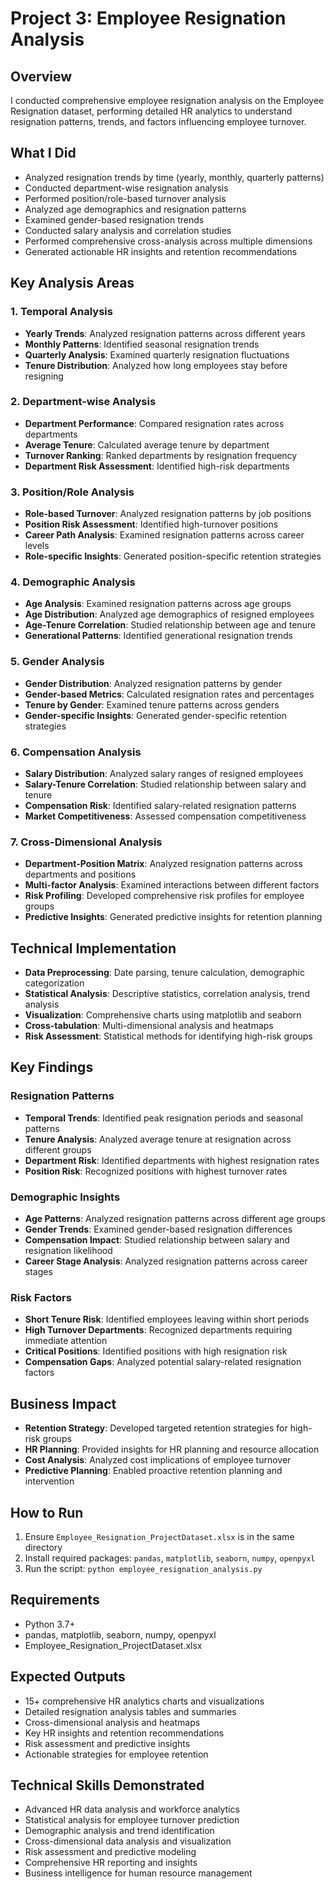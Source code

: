 # Project 3: Employee Resignation Analysis

## Overview

I conducted comprehensive employee resignation analysis on the Employee Resignation dataset, performing detailed HR analytics to understand resignation patterns, trends, and factors influencing employee turnover.

## What I Did

- Analyzed resignation trends by time (yearly, monthly, quarterly patterns)
- Conducted department-wise resignation analysis
- Performed position/role-based turnover analysis
- Analyzed age demographics and resignation patterns
- Examined gender-based resignation trends
- Conducted salary analysis and correlation studies
- Performed comprehensive cross-analysis across multiple dimensions
- Generated actionable HR insights and retention recommendations

## Key Analysis Areas

### 1. Temporal Analysis

- **Yearly Trends**: Analyzed resignation patterns across different years
- **Monthly Patterns**: Identified seasonal resignation trends
- **Quarterly Analysis**: Examined quarterly resignation fluctuations
- **Tenure Distribution**: Analyzed how long employees stay before resigning

### 2. Department-wise Analysis

- **Department Performance**: Compared resignation rates across departments
- **Average Tenure**: Calculated average tenure by department
- **Turnover Ranking**: Ranked departments by resignation frequency
- **Department Risk Assessment**: Identified high-risk departments

### 3. Position/Role Analysis

- **Role-based Turnover**: Analyzed resignation patterns by job positions
- **Position Risk Assessment**: Identified high-turnover positions
- **Career Path Analysis**: Examined resignation patterns across career levels
- **Role-specific Insights**: Generated position-specific retention strategies

### 4. Demographic Analysis

- **Age Analysis**: Examined resignation patterns across age groups
- **Age Distribution**: Analyzed age demographics of resigned employees
- **Age-Tenure Correlation**: Studied relationship between age and tenure
- **Generational Patterns**: Identified generational resignation trends

### 5. Gender Analysis

- **Gender Distribution**: Analyzed resignation patterns by gender
- **Gender-based Metrics**: Calculated resignation rates and percentages
- **Tenure by Gender**: Examined tenure patterns across genders
- **Gender-specific Insights**: Generated gender-specific retention strategies

### 6. Compensation Analysis

- **Salary Distribution**: Analyzed salary ranges of resigned employees
- **Salary-Tenure Correlation**: Studied relationship between salary and tenure
- **Compensation Risk**: Identified salary-related resignation patterns
- **Market Competitiveness**: Assessed compensation competitiveness

### 7. Cross-Dimensional Analysis

- **Department-Position Matrix**: Analyzed resignation patterns across departments and positions
- **Multi-factor Analysis**: Examined interactions between different factors
- **Risk Profiling**: Developed comprehensive risk profiles for employee groups
- **Predictive Insights**: Generated predictive insights for retention planning

## Technical Implementation

- **Data Preprocessing**: Date parsing, tenure calculation, demographic categorization
- **Statistical Analysis**: Descriptive statistics, correlation analysis, trend analysis
- **Visualization**: Comprehensive charts using matplotlib and seaborn
- **Cross-tabulation**: Multi-dimensional analysis and heatmaps
- **Risk Assessment**: Statistical methods for identifying high-risk groups

## Key Findings

### Resignation Patterns

- **Temporal Trends**: Identified peak resignation periods and seasonal patterns
- **Tenure Analysis**: Analyzed average tenure at resignation across different groups
- **Department Risk**: Identified departments with highest resignation rates
- **Position Risk**: Recognized positions with highest turnover rates

### Demographic Insights

- **Age Patterns**: Analyzed resignation patterns across different age groups
- **Gender Trends**: Examined gender-based resignation differences
- **Compensation Impact**: Studied relationship between salary and resignation likelihood
- **Career Stage Analysis**: Analyzed resignation patterns across career stages

### Risk Factors

- **Short Tenure Risk**: Identified employees leaving within short periods
- **High Turnover Departments**: Recognized departments requiring immediate attention
- **Critical Positions**: Identified positions with high resignation risk
- **Compensation Gaps**: Analyzed potential salary-related resignation factors

## Business Impact

- **Retention Strategy**: Developed targeted retention strategies for high-risk groups
- **HR Planning**: Provided insights for HR planning and resource allocation
- **Cost Analysis**: Analyzed cost implications of employee turnover
- **Predictive Planning**: Enabled proactive retention planning and intervention

## How to Run

1. Ensure `Employee_Resignation_ProjectDataset.xlsx` is in the same directory
2. Install required packages: `pandas`, `matplotlib`, `seaborn`, `numpy`, `openpyxl`
3. Run the script: `python employee_resignation_analysis.py`

## Requirements

- Python 3.7+
- pandas, matplotlib, seaborn, numpy, openpyxl
- Employee_Resignation_ProjectDataset.xlsx

## Expected Outputs

- 15+ comprehensive HR analytics charts and visualizations
- Detailed resignation analysis tables and summaries
- Cross-dimensional analysis and heatmaps
- Key HR insights and retention recommendations
- Risk assessment and predictive insights
- Actionable strategies for employee retention

## Technical Skills Demonstrated

- Advanced HR data analysis and workforce analytics
- Statistical analysis for employee turnover prediction
- Demographic analysis and trend identification
- Cross-dimensional data analysis and visualization
- Risk assessment and predictive modeling
- Comprehensive HR reporting and insights
- Business intelligence for human resource management
